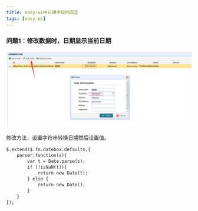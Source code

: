 ```yaml
---
title: easy-ui中日期字段的回显
tags: [easy-ui]
---
```


### 问题1：修改数据时，日期显示当前日期

![](/images/js/easy-ui/datetimebox.png)

修改方法，设置字符串转换日期然后设置值。

```
$.extend($.fn.datebox.defaults,{
    parser:function(s){
        var t = Date.parse(s);
        if (!isNaN(t)){
            return new Date(t);
        } else {
            return new Date();
        }
    }
});
```
